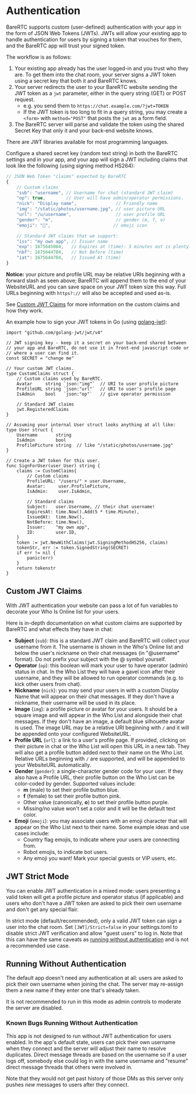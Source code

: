 # Authentication

BareRTC supports custom (user-defined) authentication with your app in the form of JSON Web Tokens (JWTs). JWTs will allow your existing app to handle authentication for users by signing a token that vouches for them, and the BareRTC app will trust your signed token.

The workflow is as follows:

1. Your existing app already has the user logged-in and you trust who they are. To get them into the chat room, your server signs a JWT token using a secret key that both it and BareRTC knows.
2. Your server redirects the user to your BareRTC website sending the JWT token as a `jwt` parameter, either in the query string (GET) or POST request.
    * e.g. you send them to `https://chat.example.com/?jwt=TOKEN`
    * If the JWT token is too long to fit in a query string, you may create a `<form>` with `method="POST"` that posts the `jwt` as a form field.
3. The BareRTC server will parse and validate the token using the shared Secret Key that only it and your back-end website knows.

There are JWT libraries available for most programming languages.

Configure a shared secret key (random text string) in both the BareRTC settings and in your app, and your app will sign a JWT including claims that look like the following (using signing method HS264):

```javascript
// JSON Web Token "claims" expected by BareRTC
{
    // Custom claims
    "sub": "username", // Username for chat (standard JWT claim)
    "op": true,        // User will have admin/operator permissions.
    "nick": "Display name",               // Friendly name
    "img": "/static/photos/username.jpg", // user picture URL
    "url": "/u/username",                 // user profile URL
    "gender": "m",                        // gender (m, f, o)
    "emoji": "🤖",                        // emoji icon

    // Standard JWT claims that we support:
    "iss": "my own app", // Issuer name
    "exp": 1675645084,   // Expires at (time): 5 minutes out is plenty!
    "nbf": 1675644784,   // Not Before (time)
    "iat": 1675644784,   // Issued At (time)
}
```

**Notice:** your picture and profile URL may be relative URIs beginning with a forward slash as seen above; BareRTC will append them to the end of your WebsiteURL and you can save space on your JWT token size this way. Full URLs beginning with `https?://` will also be accepted and used as-is.

See [Custom JWT Claims](#custom-jwt-claims) for more information on the
custom claims and how they work.

An example how to sign your JWT tokens in Go (using [golang-jwt](https://github.com/golang-jwt/jwt)):

```golang
import "github.com/golang-jwt/jwt/v4"

// JWT signing key - keep it a secret on your back-end shared between
// your app and BareRTC, do not use it in front-end javascript code or
// where a user can find it.
const SECRET = "change me"

// Your custom JWT claims.
type CustomClaims struct {
    // Custom claims used by BareRTC.
    Avatar     string `json:"img"`  // URI to user profile picture
    ProfileURL string `json:"url"`  // URI to user's profile page
    IsAdmin    bool   `json:"op"`   // give operator permission

    // Standard JWT claims
    jwt.RegisteredClaims
}

// Assuming your internal User struct looks anything at all like:
type User struct {
    Username       string
    IsAdmin        bool
    ProfilePicture string  // like "/static/photos/username.jpg"
}

// Create a JWT token for this user.
func SignForUser(user User) string {
    claims := CustomClaims{
        // Custom claims
        ProfileURL: "/users/" + user.Username,
        Avatar:     user.ProfilePicture,
        IsAdmin:    user.IsAdmin,

        // Standard claims
        Subject:   user.Username, // their chat username!
        ExpiresAt: time.Now().Add(5 * time.Minute),
        IssuedAt:  time.Now(),
        NotBefore: time.Now(),
        Issuer:    "my own app",
        ID:        user.ID,
    }
    token := jwt.NewWithClaims(jwt.SigningMethodHS256, claims)
    tokenStr, err := token.SignedString(SECRET)
    if err != nil {
        panic(err)
    }
    return tokenstr
}
```

## Custom JWT Claims

With JWT authentication your website can pass a lot of fun variables to decorate your Who Is Online list for your users.

Here is in-depth documentation on what custom claims are supported by BareRTC and what effects they have in chat:

* **Subject** (`sub`): this is a standard JWT claim and BareRTC will collect your username from it. The username is shown in the Who's Online list and below the user's nickname on their chat messages (in "@username" format). Do not prefix your subject with the @ symbol yourself.
* **Operator** (`op`): this boolean will mark your user to have operator (admin) status in chat. In the Who List they will have a gavel icon after their username, and they will be allowed to run operator commands (e.g. to kick other users from chat).
* **Nickname** (`nick`): you may send your users in with a custom Display Name that will appear on their chat messages. If they don't have a nickname, their username will be used in its place.
* **Image** (`img`): a profile picture or avatar for your users. It should be a square image and will appear in the Who List and alongside their chat messages. If they don't have an image, a default blue silhouette avatar is used. The image URL may be a relative URI beginning with `/` and it will be appended onto your configured WebsiteURL.
* **Profile URL** (`url`): a link to a user's profile page. If provided, clicking on their picture in chat or the Who List will open this URL in a new tab. They will also get a profile button added next to their name on the Who List. Relative URLs beginning with `/` are supported, and will be appended to your WebsiteURL automatically.
* **Gender** (`gender`): a single-character gender code for your user. If they also have a Profile URL, their profile button on the Who List can be color-coded by gender. Supported values include:
    * **m** (male) to set their profile button blue.
    * **f** (female) to set their profile button pink.
    * Other value (canonically, **o**) to set their profile button purple.
    * Missing/no value won't set a color and it will be the default text color.
* **Emoji** (`emoji`): you may associate users with an emoji character that will appear on the Who List next to their name. Some example ideas and use cases include:
    * Country flag emojis, to indicate where your users are connecting from.
    * Robot emojis, to indicate bot users.
    * Any emoji you want! Mark your special guests or VIP users, etc.

## JWT Strict Mode

You can enable JWT authentication in a mixed mode: users presenting a valid token will get a profile picture and operator status (if applicable) and users who don't have a JWT token are asked to pick their own username and don't get any special flair.

In strict mode (default/recommended), only a valid JWT token can sign a user into the chat room. Set `[JWT]/Strict=false` in your settings.toml to disable strict JWT verification and allow "guest users" to log in. Note that this can have the same caveats as [running without authentication](#running-without-authentication) and is not a recommended use case.

## Running Without Authentication

The default app doesn't need any authentication at all: users are asked to pick their own username when joining the chat. The server may re-assign them a new name if they enter one that's already taken.

It is not recommended to run in this mode as admin controls to moderate the server are disabled.

### Known Bugs Running Without Authentication

This app is not designed to run without JWT authentication for users enabled. In the app's default state, users can pick their own username when they connect and the server will adjust their name to resolve duplicates. Direct message threads are based on the username so if a user logs off, somebody else could log in with the same username and "resume" direct message threads that others were involved in.

Note that they would not get past history of those DMs as this server only pushes _new_ messages to users after they connect.
